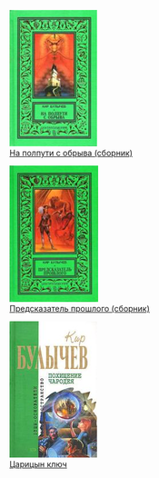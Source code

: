 ![](На%20полпути%20с%20обрыва%20(сборник).jpg)  
[На полпути с обрыва (сборник)](На%20полпути%20с%20обрыва%20(сборник).txt)

![](Предсказатель%20прошлого%20(сборник).jpg)  
[Предсказатель прошлого (сборник)](Предсказатель%20прошлого%20(сборник).txt)

![](Царицын%20ключ.jpg)  
[Царицын ключ](Царицын%20ключ.txt)
